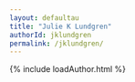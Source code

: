 ```yaml
---
layout: defaultau
title: "Julie K Lundgren"
authorId: jklundgren
permalink: /jklundgren/
---
```

{% include loadAuthor.html %}
<script>
    $(document).ready(function(){
        showAuthorBio('{{ page.authorId }}');
   });
</script>